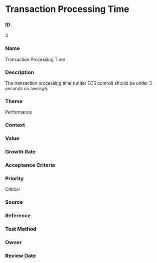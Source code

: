 

# Transaction Processing Time

### ID

4

### Name

Transaction Processing Time

### Description

The transaction processing time (under ECS control) should be under 3 seconds on average.

### Theme


Performance



### Context




### Value




### Growth Rate




### Acceptance Criteria




### Priority


Critical



### Source




### Reference




### Test Method




### Owner




### Review Date



